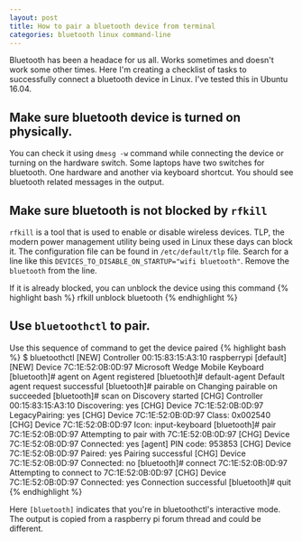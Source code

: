 ```yaml
---
layout: post
title: How to pair a bluetooth device from terminal
categories: bluetooth linux command-line
---
```


Bluetooth has been a headace for us all. Works sometimes and doesn't work some other times. Here I'm creating a checklist of tasks to successfully connect a bluetooth device in Linux. I've tested this in Ubuntu 16.04.

## Make sure bluetooth device is turned on physically.

You can check it using `dmesg -w` command while connecting the device or turning on the hardware switch. Some laptops have two switches for bluetooth.
One hardware and another via keyboard shortcut. You should see bluetooth related messages in the output.

## Make sure bluetooth is not blocked by `rfkill`
`rfkill` is a tool that is used to enable or disable wireless devices. TLP, the modern power management utility being used in Linux these days can block it. The configuration file can be found in `/etc/default/tlp` file. Search for a line like this `DEVICES_TO_DISABLE_ON_STARTUP="wifi bluetooth"`. Remove the `bluetooth` from the line.

If it is already blocked, you can unblock the device using this command
{% highlight bash %}
rfkill unblock bluetooth
{% endhighlight %}

## Use `bluetoothctl` to pair.

Use this sequence of command to get the device paired
{% highlight bash %}
$ bluetoothctl
[NEW] Controller 00:15:83:15:A3:10 raspberrypi [default]
[NEW] Device 7C:1E:52:0B:0D:97 Microsoft Wedge Mobile Keyboard
[bluetooth]# agent on
Agent registered
[bluetooth]# default-agent
Default agent request successful
[bluetooth]# pairable on
Changing pairable on succeeded
[bluetooth]# scan on
Discovery started
[CHG] Controller 00:15:83:15:A3:10 Discovering: yes
[CHG] Device 7C:1E:52:0B:0D:97 LegacyPairing: yes
[CHG] Device 7C:1E:52:0B:0D:97 Class: 0x002540
[CHG] Device 7C:1E:52:0B:0D:97 Icon: input-keyboard
[bluetooth]# pair 7C:1E:52:0B:0D:97
Attempting to pair with 7C:1E:52:0B:0D:97
[CHG] Device 7C:1E:52:0B:0D:97 Connected: yes
[agent] PIN code: 953853
[CHG] Device 7C:1E:52:0B:0D:97 Paired: yes
Pairing successful
[CHG] Device 7C:1E:52:0B:0D:97 Connected: no
[bluetooth]# connect 7C:1E:52:0B:0D:97
Attempting to connect to 7C:1E:52:0B:0D:97
[CHG] Device 7C:1E:52:0B:0D:97 Connected: yes
Connection successful
[bluetooth]# quit
{% endhighlight %}

Here `[bluetooth]` indicates that you're in bluetoothctl's interactive mode. The output is copied from a raspberry pi forum thread and could be different.


